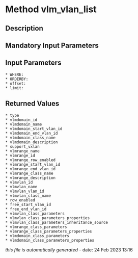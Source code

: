 # Method vlm_vlan_list

## Description
	

## Mandatory Input Parameters

## Input Parameters
	* WHERE:
	* ORDERBY:
	* offset:
	* limit:

## Returned Values
	* type
	* vlmdomain_id
	* vlmdomain_name
	* vlmdomain_start_vlan_id
	* vlmdomain_end_vlan_id
	* vlmdomain_class_name
	* vlmdomain_description
	* support_vxlan
	* vlmrange_name
	* vlmrange_id
	* vlmrange_row_enabled
	* vlmrange_start_vlan_id
	* vlmrange_end_vlan_id
	* vlmrange_class_name
	* vlmrange_description
	* vlmvlan_id
	* vlmvlan_name
	* vlmvlan_vlan_id
	* vlmvlan_class_name
	* row_enabled
	* free_start_vlan_id
	* free_end_vlan_id
	* vlmvlan_class_parameters
	* vlmvlan_class_parameters_properties
	* vlmvlan_class_parameters_inheritance_source
	* vlmrange_class_parameters
	* vlmrange_class_parameters_properties
	* vlmdomain_class_parameters
	* vlmdomain_class_parameters_properties


*this file is automatically generated* - date: 24 Feb 2023 13:16